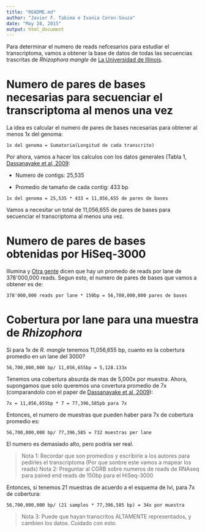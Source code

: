 ```yaml
---
title: "README.md"
author: "Javier F. Tabima e Ivania Ceron-Souza"
date: "May 28, 2015"
output: html_document
---
```


Para determinar el numero de reads nefcesarios para estudiar el transcriptoma, vamos a obtener la base de datos de todas las secuencias trascritas de *Rhizophora mangle* de [La Universidad de Illinois](http://mangrove.illinois.edu/).

# Numero de pares de bases necesarias para secuenciar el transcriptoma al menos una vez

La idea es calcular el numero de pares de bases necesarias para obtener al menos 1x del genoma:

```
1x del genoma = Sumatoria(Longitud de cada transcrito)
```

Por ahora, vamos a hacer los calculos con los datos generales (Tabla 1, [Dassanayake et al, 2009](http://onlinelibrary.wiley.com/doi/10.1111/j.1469-8137.2009.02913.x/abstract):

 * Numero de contigs: 25,535
 
 * Promedio de tamaño de cada contig: 433 bp
 
 ```
 1x del genoma = 25,535 * 433 = 11,056,655 de pares de bases 
 ```
 
Vamos a necesitar un total de 11,056,655 de pares de bases para secuenciar el transcriptoma al menos una vez.

# Numero de pares de bases obtenidas por HiSeq-3000

Illumina y [Otra gente](https://biomickwatson.wordpress.com/2015/01/12/putting-the-hiseq-4000-in-context/) dicen que hay un promedo de reads por lane de 378'000,000 reads. Segun esto, el numero de pares de bases que vamos a obtener es de:

```
378'000,000 reads por lane * 150bp = 56,700,000,000 pares de bases
```

# Cobertura por lane para una muestra de *Rhizophora*

Si para 1x de *R. mangle* tenemos 11,056,655 bp, cuanto es la cobertura promedio en un lane del 3000?

```
56,700,000,000 bp/ 11,056,655bp = 5,128.133x
```

Tenemos una cobertura absurda de mas de 5,000x por muestra. Ahora, supongamos que solo queremos una covertura promedio de 7x (comparandolo con el paper de [Dassanayake et al, 2009](http://onlinelibrary.wiley.com/doi/10.1111/j.1469-8137.2009.02913.x/abstract)):

```
7x = 11,056,655bp * 7 = 77,396,585pb para 7x
```

Entonces, el numero de muestras que pueden haber para 7x de cobertura promedio es:

```
56,700,000,000 bp/ 77,396,585 = 732 muestras per lane
```

El numero es demasiado alto, pero podria ser real. 

> Nota 1: Recordar que son promedios y escribirle a los autores para pedirles el transcriptoma (Por que sonbre este vamos a mapear los reads)
> Nota 2: Preguntar al CGRB sobre numeros de reads de RNAseq para paired end reads de 150bp para el HiSeq-3000


Entonces, si tenemos 21 muestras de acuerdo a el esquema de Ivi, para 7x de cobertura:

```
56,700,000,000 bp/ (21 samples * 77,396,585 bp) = 34x por muestra
```

> Nota 3: Puede que hayan transcritos ALTAMENTE representados, y cambien los datos. Cuidado con esto.

